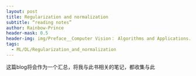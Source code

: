 ```yaml
---
layout: post
title: Regularization and normalization
subtitle: “reading notes”
author: Rainbow-Prince
header-mask: 0.5
header-img: img/Preface__Computer Vision： Algorithms and Applications.png
tags:
  - ML/DL/Regularization_and_normalization
---
```


这篇blog将会作为一个汇总，将我与此书相关的笔记，都收集与此

